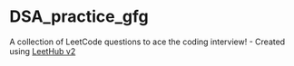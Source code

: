 # DSA_practice_gfg
A collection of LeetCode questions to ace the coding interview! - Created using [LeetHub v2](https://github.com/arunbhardwaj/LeetHub-2.0)
